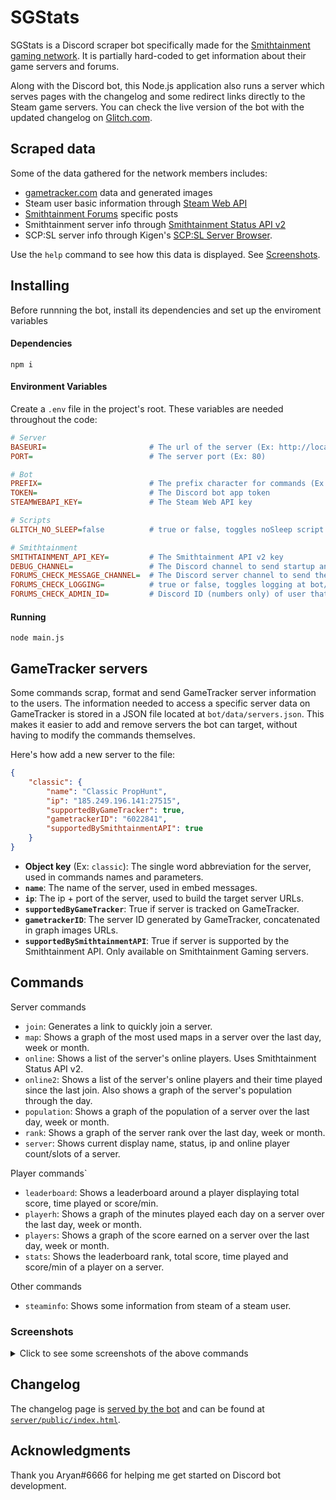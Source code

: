 # SGStats
SGStats is a Discord scraper bot specifically made for the [Smithtainment gaming network](https://smithtainment.com).
It is partially hard-coded to get information about their game servers and forums.

Along with the Discord bot, this Node.js application also runs a server which serves pages with the changelog and some redirect links directly to the Steam game servers.
You can check the live version of the bot with the updated changelog on [Glitch.com](https://sgstats.glitch.me/).

## Scraped data
Some of the data gathered for the network members includes:
- [gametracker.com](https://www.gametracker.com) data and generated images
- Steam user basic information through [Steam Web API](https://steamcommunity.com/dev)
- [Smithtainment Forums](https://smithtainment.com/forums/) specific posts
- Smithtainment server info through [Smithtainment Status API v2](https://dev.smithtainment.com/api/)
- SCP:SL server info through Kigen's [SCP:SL Server Browser](https://kigen.co/scpsl/browser.php).

Use the ``help`` command to see how this data is displayed. See [Screenshots](#Screenshots).

## Installing
Before runnning the bot, install its dependencies and set up the enviroment variables

#### Dependencies
```console
npm i
```

#### Environment Variables
Create a ``.env`` file in the project's root. These variables are needed throughout the code:
```ini
# Server
BASEURI=                       # The url of the server (Ex: http://localhost)
PORT=                          # The server port (Ex: 80)

# Bot
PREFIX=                        # The prefix character for commands (Ex: !!)
TOKEN=                         # The Discord bot app token
STEAMWEBAPI_KEY=               # The Steam Web API key

# Scripts
GLITCH_NO_SLEEP=false          # true or false, toggles noSleep script for Glitch.com

# Smithtainment
SMITHTAINMENT_API_KEY=         # The Smithtainment API v2 key
DEBUG_CHANNEL=                 # The Discord channel to send startup and specific error messages
FORUMS_CHECK_MESSAGE_CHANNEL=  # The Discord server channel to send the forums sections logs
FORUMS_CHECK_LOGGING=          # true or false, toggles logging at bot/commands/forums.js
FORUMS_CHECK_ADMIN_ID=         # Discord ID (numbers only) of user that can use the forums command
```

#### Running
```console
node main.js
```

## GameTracker servers
Some commands scrap, format and send GameTracker server information to the users. 
The information needed to access a specific server data on GameTracker is stored in a JSON file located at
``bot/data/servers.json``. This makes it easier to add and remove servers the bot can target, without having to modify the commands themselves.

Here's how add a new server to the file:
```json
{
    "classic": {
        "name": "Classic PropHunt",
        "ip": "185.249.196.141:27515",
        "supportedByGameTracker": true,
        "gametrackerID": "6022841",
        "supportedBySmithtainmentAPI": true
    }
}
```
- **Object key** (Ex: ``classic``): The single word abbreviation for the server, used in commands
names and parameters.
- **``name``**: The name of the server, used in embed messages.
- **``ip``**: The ip + port of the server, used to build the target server URLs.
- **``supportedByGameTracker``**: True if server is tracked on GameTracker.
- **``gametrackerID``**: The server ID generated by GameTracker, concatenated in graph images URLs.
- **``supportedBySmithtainmentAPI``**: True if server is supported by the Smithtainment API. Only available on Smithtainment Gaming servers.

## Commands
Server commands
- `join`: Generates a link to quickly join a server.
- `map`: Shows a graph of the most used maps in a server over the last day, week or month.
- `online`: Shows a list of the server's online players. Uses Smithtainment Status API v2.
- `online2`: Shows a list of the server's online players and their time played since the last join. Also shows a graph of the server's population through the day.
- `population`: Shows a graph of the population of a server over the last day, week or month.
- `rank`: Shows a graph of the server rank over the last day, week or month.
- `server`: Shows current display name, status, ip and online player count/slots of a server.

Player commands`
- `leaderboard`: Shows a leaderboard around a player displaying total score, time played or score/min.
- `playerh`: Shows a graph of the minutes played each day on a server over the last day, week or month.
- `players`: Shows a graph of the score earned on a server over the last day, week or month.
- `stats`: Shows the leaderboard rank, total score, time played and score/min of a player on a server.

Other commands
- `steaminfo`: Shows some information from steam of a steam user.

### Screenshots
<details>
    <summary>Click to see some screenshots of the above commands</summary>
    <p>
        <img width="300" src="https://user-images.githubusercontent.com/44736064/68536758-b2bbf080-0336-11ea-9b4c-a8491c36ee09.png">
        <img width="300" src="https://user-images.githubusercontent.com/44736064/68536759-b2bbf080-0336-11ea-9fa4-1e544c229c3a.png">
        <img width="300" src="https://user-images.githubusercontent.com/44736064/68536761-b3548700-0336-11ea-8c4e-31a1f2e7410b.png">
        <img width="300" src="https://user-images.githubusercontent.com/44736064/68536760-b3548700-0336-11ea-85f1-ba2f7aa64662.png">
        <img width="300" src="https://user-images.githubusercontent.com/44736064/68536784-25c56700-0337-11ea-8dda-f19727cb4ed5.png">
    <p>
</details>

## Changelog
The changelog page is [served by the bot](https://sgstats.glitch.me/) and can be found at [`server/public/index.html`](server/public/index.html).
  
## Acknowledgments
Thank you Aryan#6666 for helping me get started on Discord bot development.
